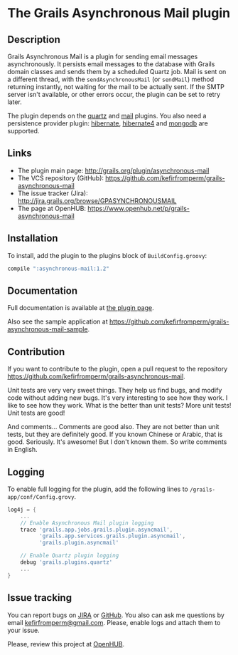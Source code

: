 The Grails Asynchronous Mail plugin
====================================

Description
-----------

Grails Asynchronous Mail is a plugin for sending email messages asynchronously. It persists email messages to the database
with Grails domain classes and sends them by a scheduled Quartz job. Mail is sent on a different thread, with the
`sendAsynchronousMail` (or `sendMail`) method returning instantly, not waiting for the mail to be actually sent. If the SMTP
server isn't available, or other errors occur, the plugin can be set to retry later.

The plugin depends on the [quartz](http://www.grails.org/plugin/quartz) and [mail](http://www.grails.org/plugin/mail)
plugins. You also need a persistence provider plugin: [hibernate](http://www.grails.org/plugin/hibernate),
[hibernate4](http://www.grails.org/plugin/hibernate4) and [mongodb](http://www.grails.org/plugin/mongodb) are supported.

Links
-----

* The plugin main page: <http://grails.org/plugin/asynchronous-mail>
* The VCS repository (GitHub): <https://github.com/kefirfromperm/grails-asynchronous-mail>
* The issue tracker (Jira): <http://jira.grails.org/browse/GPASYNCHRONOUSMAIL>
* The page at OpenHUB: <https://www.openhub.net/p/grails-asynchronous-mail>

Installation
------------

To install, add the plugin to the plugins block of `BuildConfig.groovy`:
```groovy
compile ":asynchronous-mail:1.2"
```

Documentation
-------------

Full documentation is available at [the plugin page](http://grails.org/plugin/asynchronous-mail).

Also see the sample application at <https://github.com/kefirfromperm/grails-asynchronous-mail-sample>.

Contribution
------------

If you want to contribute to the plugin, open a pull request to the repository
<https://github.com/kefirfromperm/grails-asynchronous-mail>.

Unit tests are very very sweet things. They help us find bugs, and modify code without adding new bugs. It's very interesting to
see how they work. I like to see how they work. What is the better than unit tests? More unit tests!
Unit tests are good!

And comments... Comments are good also. They are not better than unit tests, but they are definitely good. If you known
Chinese or Arabic, that is good. Seriously. It's awesome! But I don't known them. So write comments in English.

Logging
-------

To enable full logging for the plugin, add the following lines to `/grails-app/conf/Config.grovy`.
```groovy
log4j = {
    ...
    // Enable Asynchronous Mail plugin logging
    trace 'grails.app.jobs.grails.plugin.asyncmail',
          'grails.app.services.grails.plugin.asyncmail',
          'grails.plugin.asyncmail'

    // Enable Quartz plugin logging
    debug 'grails.plugins.quartz'
    ...
}
```

Issue tracking
--------------

You can report bugs on [JIRA](http://jira.grails.org/browse/GPASYNCHRONOUSMAIL) or
[GitHub](https://github.com/kefirfromperm/grails-asynchronous-mail/issues?state=open).
You also can ask me questions by email [kefirfromperm@gmail.com](mailto:kefirfromperm@gmail.com).
Please, enable logs and attach them to your issue.

Please, review this project at [OpenHUB](https://www.openhub.net/p/grails-asynchronous-mail).
